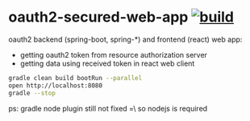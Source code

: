 # oauth2-secured-web-app [![build](https://travis-ci.org/daggerok/secured-app.svg?branch=master)](https://travis-ci.org/daggerok/secured-app)

oauth2 backend (spring-boot, spring-*) and frontend (react) web app:
- getting oauth2 token from resource authorization server
- getting data using received token in react web client

```bash
gradle clean build bootRun --parallel
open http://localhost:8080
gradle --stop
```

ps: gradle node plugin still not fixed =\ so nodejs is required
